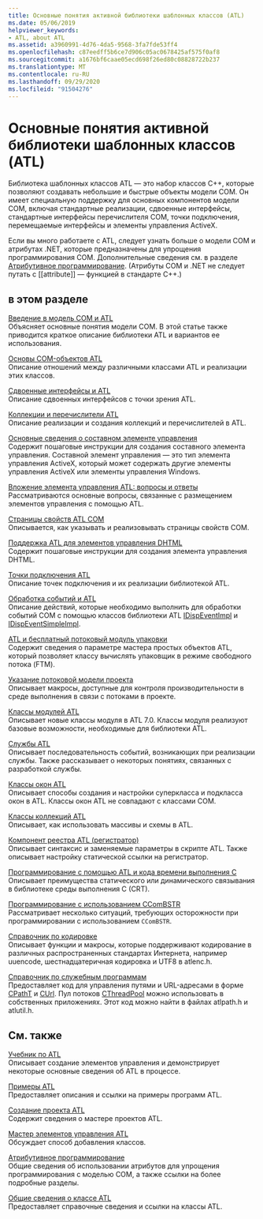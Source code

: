 ```yaml
---
title: Основные понятия активной библиотеки шаблонных классов (ATL)
ms.date: 05/06/2019
helpviewer_keywords:
- ATL, about ATL
ms.assetid: a3960991-4d76-4da5-9568-3fa7fde53ff4
ms.openlocfilehash: c87eedff5b6ce7d906c05ac0678425af575f0af8
ms.sourcegitcommit: a1676bf6caae05ecd698f26ed80c08828722b237
ms.translationtype: MT
ms.contentlocale: ru-RU
ms.lasthandoff: 09/29/2020
ms.locfileid: "91504276"
---
```

# <a name="active-template-library-atl-concepts"></a>Основные понятия активной библиотеки шаблонных классов (ATL)

Библиотека шаблонных классов ATL — это набор классов C++, которые позволяют создавать небольшие и быстрые объекты модели COM. Он имеет специальную поддержку для основных компонентов модели COM, включая стандартные реализации, сдвоенные интерфейсы, стандартные интерфейсы перечислителя COM, точки подключения, перемещаемые интерфейсы и элементы управления ActiveX.

Если вы много работаете с ATL, следует узнать больше о модели COM и атрибутах .NET, которые предназначены для упрощения программирования COM. Дополнительные сведения см. в разделе [Атрибутивное программирование](../windows/attributes/cpp-attributes-com-net.md). (Атрибуты COM и .NET не следует путать с \[\[attribute]] — функцией в стандарте C++.)

## <a name="in-this-section"></a>в этом разделе

[Введение в модель COM и ATL](introduction-to-com-and-atl.md)<br/>
Объясняет основные понятия модели COM. В этой статье также приводится краткое описание библиотеки ATL и вариантов ее использования.

[Основы COM-объектов ATL](fundamentals-of-atl-com-objects.md)<br/>
Описание отношений между различными классами ATL и реализации этих классов.

[Сдвоенные интерфейсы и ATL](dual-interfaces-and-atl.md)<br/>
Описание сдвоенных интерфейсов с точки зрения ATL.

[Коллекции и перечислители ATL](atl-collections-and-enumerators.md)<br/>
Описание реализации и создания коллекций и перечислителей в ATL.

[Основные сведения о составном элементе управления](atl-composite-control-fundamentals.md)<br/>
Содержит пошаговые инструкции для создания составного элемента управления. Составной элемент управления — это тип элемента управления ActiveX, который может содержать другие элементы управления ActiveX или элементы управления Windows.

[Вложение элемента управления ATL: вопросы и ответы](atl-control-containment-faq.md)<br/>
Рассматриваются основные вопросы, связанные с размещением элементов управления с помощью ATL.

[Страницы свойств ATL COM](atl-com-property-pages.md)<br/>
Описывается, как указывать и реализовывать страницы свойств COM.

[Поддержка ATL для элементов управления DHTML](atl-support-for-dhtml-controls.md)<br/>
Содержит пошаговые инструкции для создания элемента управления DHTML.

[Точки подключения ATL](atl-connection-points.md)<br/>
Описание точек подключения и их реализации библиотекой ATL.

[Обработка событий и ATL](event-handling-and-atl.md)<br/>
Описание действий, которые необходимо выполнить для обработки событий COM с помощью классов библиотеки ATL [IDispEventImpl](reference/idispeventimpl-class.md) и [IDispEventSimpleImpl](reference/idispeventsimpleimpl-class.md).

[ATL и бесплатный потоковый модуль упаковки](atl-and-the-free-threaded-marshaler.md)<br/>
Содержит сведения о параметре мастера простых объектов ATL, который позволяет классу вычислять упаковщик в режиме свободного потока (FTM).

[Указание потоковой модели проекта](specifying-the-threading-model-for-a-project-atl.md)<br/>
Описывает макросы, доступные для контроля производительности в среде выполнения в связи с потоками в проекте.

[Классы модулей ATL](atl-module-classes.md)<br/>
Описывает новые классы модуля в ATL 7.0. Классы модуля реализуют базовые возможности, необходимые для библиотеки ATL.

[Службы ATL](atl-services.md)<br/>
Описывает последовательность событий, возникающих при реализации службы. Также рассказывает о некоторых понятиях, связанных с разработкой службы.

[Классы окон ATL](atl-window-classes.md)<br/>
Описывает способы создания и настройки суперкласса и подкласса окон в ATL. Классы окон ATL не совпадают с классами COM.

[Классы коллекций ATL](atl-collection-classes.md)<br/>
Описывает, как использовать массивы и схемы в ATL.

[Компонент реестра ATL (регистратор)](atl-registry-component-registrar.md)<br/>
Описывает синтаксис и заменяемые параметры в скрипте ATL. Также описывает настройку статической ссылки на регистратор.

[Программирование с помощью ATL и кода времени выполнения C](programming-with-atl-and-c-run-time-code.md)<br/>
Описывает преимущества статического или динамического связывания в библиотеке среды выполнения C (CRT).

[Программирование с использованием CComBSTR](programming-with-ccombstr-atl.md)<br/>
Рассматривает несколько ситуаций, требующих осторожности при программировании с использованием `CComBSTR`.

[Справочник по кодировке](atl-encoding-reference.md)<br/>
Описывает функции и макросы, которые поддерживают кодирование в различных распространенных стандартах Интернета, например uuencode, шестнадцатеричная кодировка и UTF8 в atlenc.h.

[Справочник по служебным программам](atl-utilities-reference.md)<br/>
Предоставляет код для управления путями и URL-адресами в форме [CPathT](reference/cpatht-class.md) и [CUrl](reference/curl-class.md). Пул потоков [CThreadPool](reference/cthreadpool-class.md) можно использовать в собственных приложениях. Этот код можно найти в файлах atlpath.h и atlutil.h.

## <a name="related-sections"></a>См. также

[Учебник по ATL](active-template-library-atl-tutorial.md)<br/>
Описывает создание элементов управления и демонстрирует некоторые основные сведения об ATL в процессе.

[Примеры ATL](../overview/visual-cpp-samples.md)<br/>
Предоставляет описания и ссылки на примеры программ ATL.

[Создание проекта ATL](reference/creating-an-atl-project.md)<br/>
Содержит сведения о мастере проектов ATL.

[Мастер элементов управления ATL](reference/atl-control-wizard.md)<br/>
Обсуждает способ добавления классов.

[Атрибутивное программирование](../windows/attributes/cpp-attributes-com-net.md)<br/>
Общие сведения об использовании атрибутов для упрощения программирования с моделью COM, а также ссылки на более подробные разделы.

[Общие сведения о классе ATL](atl-class-overview.md)<br/>
Предоставляет справочные сведения и ссылки на классы ATL.
